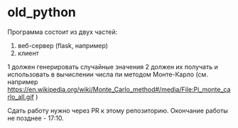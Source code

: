 # old_python

Программа состоит из двух частей:
1. веб-сервер (flask, например)
2. клиент


1 должен генерировать случайные значения
2 должен их получать и использовать в вычислении числа пи методом Монте-Карло (см. например https://en.wikipedia.org/wiki/Monte_Carlo_method#/media/File:Pi_monte_carlo_all.gif )

Сдать работу нужно через PR к этому репозиторию. Окончание работы не позднее - 17:10.